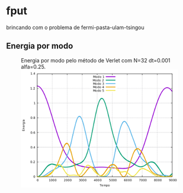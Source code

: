 # fput
brincando com o problema de fermi-pasta-ulam-tsingou

## Energia por modo
<figure>
<figurecaption>Energia por modo pelo método de Verlet com N=32 dt=0.001 alfa=0.25.</figurecaption>
<img src="images/Verlet.png" width="500">
</figure>
